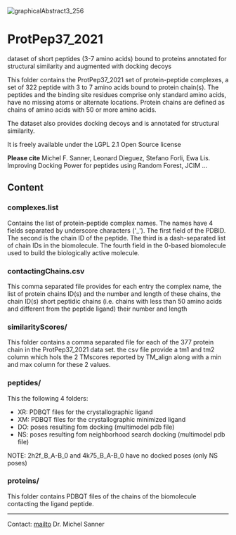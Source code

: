 ![graphicalAbstract3_256](https://user-images.githubusercontent.com/47902071/116296987-b1ab9880-a74f-11eb-81a6-894a7ff51327.png)

# ProtPep37_2021
dataset of short peptides (3-7 amino acids) bound to proteins annotated for structural similarity and augmented with docking decoys

This folder contains the ProtPep37_2021 set of protein-peptide complexes, a set of 322 peptide with 3 to 7 amino acids bound to protein chain(s). The peptides and the binding site residues comprise only standard amino acids, have no missing atoms or alternate locations. Protein chains are defined as chains of amino acids with 50 or more amino acids.

The dataset also provides docking decoys and is annotated for structural similarity.

It is freely available under the LGPL 2.1 Open Source license

**Please cite**
Michel F. Sanner, Leonard Dieguez, Stefano Forli, Ewa Lis. Improving Docking Power for peptides using Random Forest, JCIM ...

<h2>Content</h2>

<h3>complexes.list</h3>
Contains the list of protein-peptide complex names. The names have 4 fields separated by underscore characters ('_'). The first field of the PDBID. The second is the chain ID of the peptide. The third is a dash-separated list of chain IDs in the biomolecule. The fourth field in the 0-based biomolecule used to build the biologically active molecule.

<h3>contactingChains.csv</h3>
This comma separated file provides for each entry the complex name, the list of protein chains ID(s) and the number and length of these chains, the chain ID(s) short peptidic chains (i.e. chains with less than 50 amino acids and different from the peptide ligand) their number and length

<h3>similarityScores/</h3>
This folder contains a comma separated file for each of the 377 protein chain in the ProtPep37_2021 data set. the csv file provide a tm1 and tm2 column which hols the 2 TMscores reported by TM_align along with a min and max column for these 2 values.

<h3>peptides/</h3>
This the following 4 folders:
     <ul>
     <li>XR: PDBQT files for the crystallographic ligand</li>
     <li>XM: PDBQT files for the crystallographic minimized ligand</li>
     <li>DO: poses resulting fom docking (multimodel pdb file)</li>
     <li>NS: poses resulting fom neighborhood search docking (multimodel pdb file)</li>
     </ul>
     NOTE: 2h2f_B_A-B_0 and 4k75_B_A-B_0 have no docked poses (only NS poses)
    
<h3>proteins/</h3>
This folder contains PDBQT files of the chains of the biomolecule contacting the ligand peptide.


------------------------------------------------
Contact: [mailto](mailto:sanner@scripps.edu) Dr. Michel Sanner 
